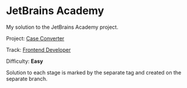 # JetBrains Academy

My solution to the JetBrains Academy project.

Project: [Case Converter](https://hyperskill.org/projects/193)

Track: [Frontend Developer](https://hyperskill.org/tracks/5)

Difficulty: **Easy**

Solution to each stage is marked by the separate tag and created on the separate branch.